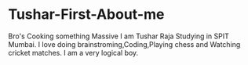 # Tushar-First-About-me
Bro's Cooking something Massive
I am Tushar Raja Studying in SPIT Mumbai. I love doing brainstroming,Coding,Playing chess and Watching cricket matches.
I am a very logical boy.

